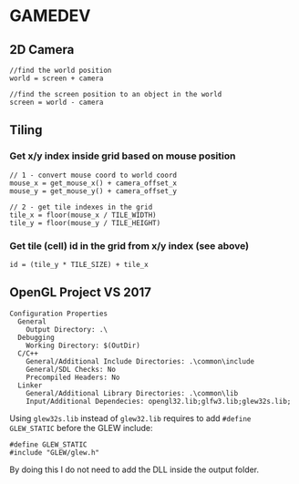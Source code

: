 # GAMEDEV

## 2D Camera

```
//find the world position
world = screen + camera

//find the screen position to an object in the world
screen = world - camera
```

## Tiling

### Get x/y index inside grid based on mouse position
```
// 1 - convert mouse coord to world coord
mouse_x = get_mouse_x() + camera_offset_x
mouse_y = get_mouse_y() + camera_offset_y

// 2 - get tile indexes in the grid
tile_x = floor(mouse_x / TILE_WIDTH)
tile_y = floor(mouse_y / TILE_HEIGHT)
```

### Get tile (cell) id in the grid from x/y index (see above)
```
id = (tile_y * TILE_SIZE) + tile_x
```

## OpenGL Project VS 2017

```
Configuration Properties
  General
    Output Directory: .\
  Debugging
    Working Directory: $(OutDir)
  C/C++
    General/Additional Include Directories: .\common\include
    General/SDL Checks: No
    Precompiled Headers: No
  Linker
    General/Additional Library Directories: .\common\lib
    Input/Additional Dependecies: opengl32.lib;glfw3.lib;glew32s.lib;
```

Using `glew32s.lib` instead of `glew32.lib` requires to add `#define GLEW_STATIC` before the GLEW include:
```
#define GLEW_STATIC
#include "GLEW/glew.h"
```
By doing this I do not need to add the DLL inside the output folder.
